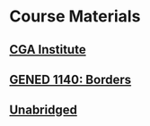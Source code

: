 # Course Materials

## [CGA Institute](https://harvardmapcollection.github.io/classes/cga-institute/)

## [GENED 1140: Borders](https://harvardmapcollection.github.io/classes/gened1140/)

## [Unabridged](https://harvardmapcollection.github.io/classes/unabridged/winter-2022/)